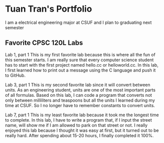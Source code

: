 
# Tuan Tran's Portfolio

I am a electrical engineering major at CSUF and I plan to graduating next semester 

## Favorite CPSC 120L Labs

Lab 1, part 1
This is my first favorite lab because this is where all the fun of this semester starts. I am really sure that every computer science student has to start with the first project named hello.cc or helloworld.cc. In this lab, I first learned how to print out a message using the C language and push it to GitHub.

Lab 3, part 1
This is my second favorite lab since it will convert between units. As an engineering student, units are one of the most important parts of all formulas. Based on this lab, I can code a program that converts not only between milliliters and teaspoons but all the units I learned during my time at CSUF. So I no longer have to remember constants to convert units.

Lab 7, part 1
This is my least favorite lab because it took me the longest time to complete. In this lab, I have to write a program that, if I input the street name, will show me if I am allowed to park on that street or not. I really enjoyed this lab because I thought it was easy at first, but it turned out to be really hard. After spending about 15-20 hours, I finally completed it 100%.